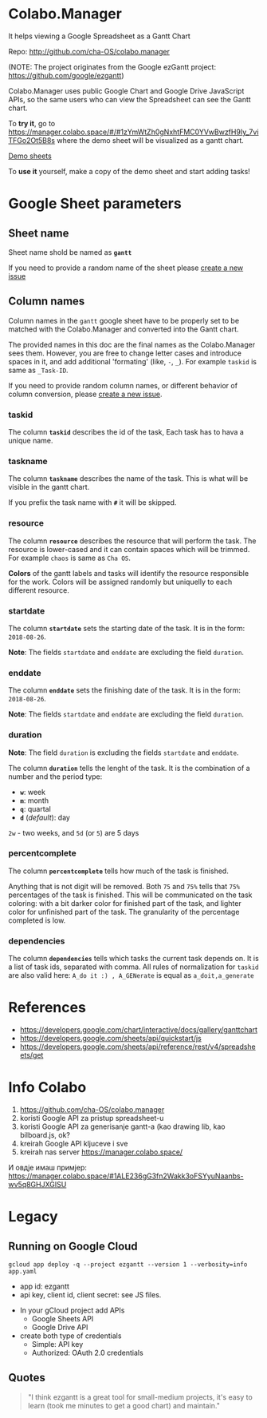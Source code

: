 # Colabo.Manager

It helps viewing a Google Spreadsheet as a Gantt Chart

Repo: http://github.com/cha-OS/colabo.manager

(NOTE: The project originates from the Google ezGantt project: https://github.com/google/ezgantt)

Colabo.Manager uses public Google Chart and Google Drive JavaScript APIs, so the same users who can view the Spreadsheet can see the Gantt chart.

To **try it**, go to https://manager.colabo.space/#/#1zYmWtZh0gNxhtFMC0YVwBwzfH9Iy_7viTFGo2Ot5B8s where the demo sheet will be visualized as a gantt chart.

[Demo sheets](https://drive.google.com/drive/folders/1U_DyMB6n5QGiscHY6zyJE3AtU19wCEsj)

To **use it** yourself, make a copy of the demo sheet and start adding tasks!

# Google Sheet parameters

## Sheet name

Sheet name shold be named as **`gantt`**

If you need to provide a random name of the sheet please [create a new issue](https://github.com/Cha-OS/colabo.manager/issues)

## Column names

Column names in the `gantt` google sheet have to be properly set to be matched with the Colabo.Manager and converted into the Gantt chart.

The provided names in this doc are the final names as the Colabo.Manager sees them. However, you are free to change letter cases and introduce spaces in it, and add additional 'formating' (like, `-`, `_`). For example `taskid` is same as `_Task-ID`.

If you need to provide random column names, or different behavior of column conversion, please [create a new issue](https://github.com/Cha-OS/colabo.manager/issues).

### taskid

The column **`taskid`** describes the id of the task, Each task has to hava a unique name.

### taskname

The column **`taskname`** describes the name of the task. This is what will be visible in the gantt chart.

If you prefix the task name with **`#`** it will be skipped.

### resource

The column **`resource`** describes the resource that will perform the task. The resource is lower-cased and it can contain spaces which will be trimmed. For example `chaos` is same as ` Cha OS `.

**Colors** of the gantt labels and tasks will identify the resource responsible for the work. Colors will be assigned randomly but uniquelly to each different resource.

### startdate

The column **`startdate`** sets the starting date of the task. It is in the form: `2018-08-26`.

**Note**: The fields `startdate` and `enddate` are excluding the field `duration`.

### enddate

The column **`enddate`** sets the finishing date of the task. It is in the form: `2018-08-26`.

**Note**: The fields `startdate` and `enddate` are excluding the field `duration`.

### duration

**Note**: The field `duration` is excluding the fields `startdate` and `enddate`.

The column **`duration`** tells the lenght of the task. It is the combination of a number and the period type:
+ **`w`**: week
+ **`m`**: month
+ **`q`**: quartal
+ **`d`** (*default*): day

`2w` - two weeks, and `5d` (or `5`) are 5 days

### percentcomplete

The column **`percentcomplete`** tells how much of the task is finished. 

Anything that is not digit will be removed. Both `75` and `75%` tells that `75%` percentages of the task is finished. This will be communicated on the task coloring: with a bit darker color for finished part of the task, and lighter color for unfinished part of the task. The granularity of the percentage completed is low. 

### dependencies

The column **`dependencies`** tells which tasks the current task depends on. It is a list of task ids, separated with comma. All rules of normalization for `taskid` are also valid here: ` A_do it :) , A_GENerate ` is equal as `a_doit,a_generate`

# References

* https://developers.google.com/chart/interactive/docs/gallery/ganttchart
* https://developers.google.com/sheets/api/quickstart/js
* https://developers.google.com/sheets/api/reference/rest/v4/spreadsheets/get

# Info Colabo

1) https://github.com/cha-OS/colabo.manager
2) koristi Google API za pristup spreadsheet-u
3) koristi Google API za generisanje gantt-a (kao drawing lib, kao bilboard.js, ok?
4) kreirah Google API kljuceve i sve
5) kreirah nas server https://manager.colabo.space/

И овдје имаш примјер: https://manager.colabo.space/#1ALE236gG3fn2Wakk3oFSYyuNaanbs-wv5q8GHJXGISU

# Legacy

## Running on Google Cloud

`gcloud app deploy -q --project ezgantt --version 1 --verbosity=info app.yaml`

* app id: ezgantt
* api key, client id, client secret: see JS files.

+ In your gCloud project add APIs
    + Google Sheets API
    + Google Drive API
+ create both type of  credentials
    + Simple: API key
    + Authorized: OAuth 2.0 credentials

## Quotes

> "I think ezgantt is a great tool for small-medium projects, 
> it's easy to learn (took me minutes to get a good chart) and maintain."

